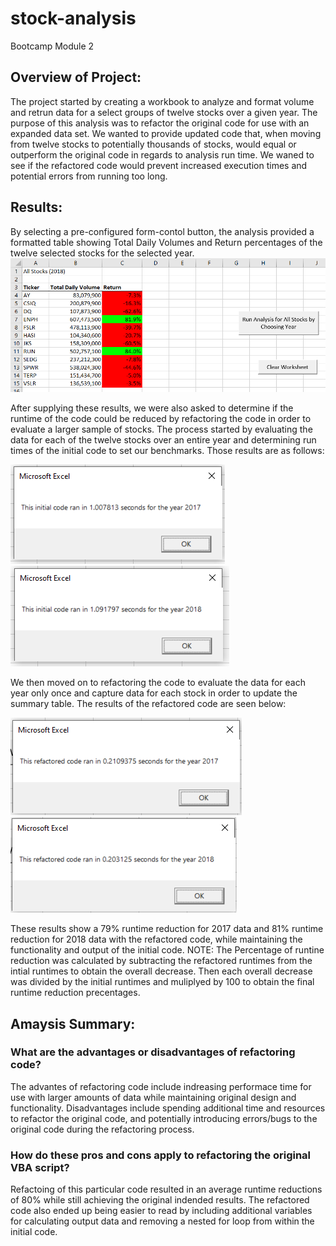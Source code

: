 # stock-analysis
Bootcamp Module 2
## Overview of Project: 
The project started by creating a workbook to analyze and format volume and retrun data for a select groups of twelve stocks over a given year. The purpose of this analysis was to refactor the original code for use with an expanded data set. We wanted to provide updated code that, when moving from twelve stocks to potentially thousands of stocks, would equal or outperform the original code in regards to analysis run time. We waned to see if the refactored code would prevent increased execution times and potential errors from running too long.
## Results: 
By selecting a pre-configured form-contol button, the analysis provided a formatted table showing Total Daily Volumes and Return percentages of the twelve selected stocks for the selected year.
![Workbook image](https://github.com/jmueller187/stock-analysis/blob/main/Resources/AllStocksAnalysisImage.png)

After supplying these results, we were also asked to determine if the runtime of the code could be reduced by refactoring the code in order to evaluate a larger sample of stocks.
The process started by evaluating the data for each of the twelve stocks over an entire year and determining run times of the initial code to set our benchmarks. Those results are as follows:

![Initial runtime for 2017](https://github.com/jmueller187/stock-analysis/blob/main/Resources/InitialTimeAnalysis2017.png)
![Initial runtime for 2018](https://github.com/jmueller187/stock-analysis/blob/main/Resources/InitialTimeAnalysis2018.png)

We then moved on to refactoring the code to evaluate the data for each year only once and capture data for each stock in order to update the summary table. The results of the refactored code are seen below:

![Refactored runtime for 2017](https://github.com/jmueller187/stock-analysis/blob/main/Resources/RefactoredTimeAnalysis2017.png)
![Refactored runtime for 2018](https://github.com/jmueller187/stock-analysis/blob/main/Resources/RefactoredTimeAnalysis2018.png)

These results show a 79% runtime reduction for 2017 data and 81% runtime reduction for 2018 data with the refactored code, while maintaining the functionality and output of the initial code.
NOTE: The Percentage of runtine reduction was calculated by subtracting the refactored runtimes from the intial runtimes to obtain the overall decrease. Then each overall decrease was divided by the initial runtimes and muliplyed by 100 to obtain the final runtime reduction precentages.
## Amaysis Summary:
### What are the advantages or disadvantages of refactoring code?
The advantes of refactoring code include indreasing performace time for use with larger amounts of data while maintaining original design and functionality. Disadvantages include spending additional time and resources to refactor the original code, and potentially introducing errors/bugs to the original code during the refactoring process.
### How do these pros and cons apply to refactoring the original VBA script?
Refactoing of this particular code resulted in an average runtime reductions of 80% while still achieving the original indended results. The refactored code also ended up being easier to read by including additional variables for calculating output data and removing a nested for loop from within the initial code.